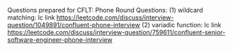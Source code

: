 Questions prepared for CFLT:
Phone Round Questions:
(1) wildcard matching: lc link https://leetcode.com/discuss/interview-question/1049891/confluent-phone-interview
(2) variadic function: lc link https://leetcode.com/discuss/interview-question/759611/confluent-senior-software-engineer-phone-interview
